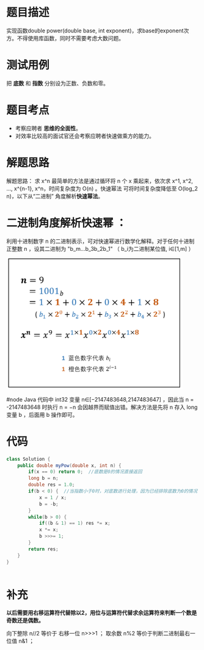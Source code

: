 # 题目描述
实现函数double power(double base, int exponent)，求base的exponent次方。不得使用库函数，同时不需要考虑大数问题。

# 测试用例
把 **底数** 和 **指数** 分别设为正数、负数和零。

# 题目考点
* 考察应聘者 **思维的全面性**。
* 对效率比较高的面试官还会考察应聘者快速做乘方的能力。


# 解题思路
解题思路：
求 x^n 最简单的方法是通过循环将 n 个 x 乘起来，依次求 x^1, x^2, ..., x^{n-1}, x^n，时间复杂度为 O(n) 。快速幂法 可将时间复杂度降低至 O(log_2 n)，以下从“二进制” 角度解析**快速幂法**。

# 二进制角度解析快速幂 ：
利用十进制数字 n 的二进制表示，可对快速幂进行数学化解释。对于任何十进制正整数 n ，设其二进制为 "b_m...b_3b_2b_1" （ b_i为二进制某位值, i∈[1,m] ）

![avatar](../images/offer16.png)

#node
Java 代码中 int32 变量 n∈[−2147483648,2147483647] ，因此当 n = -2147483648 时执行 n = −n 会因越界而赋值出错。解决方法是先将 n 存入 long 变量 b ，后面用 b 操作即可。

# 代码​
```java
class Solution {
    public double myPow(double x, int n) {
        if(x == 0) return 0;  //底数是0的情况直接返回
        long b = n;
        double res = 1.0;
        if(b < 0) {  //当指数小于0时，对底数进行处理，因为已经排除底数为0的情况 所以直接取倒数
            x = 1 / x;
            b = -b;
        }
        while(b > 0) {
            if((b & 1) == 1) res *= x;
            x *= x;
            b >>>= 1;
        }
        return res;
    }
}
​
```


# 补充


**以后需要用右移运算符代替除以2，用位与运算符代替求余运算符来判断一个数是奇数还是偶数。**

向下整除 n//2 等价于 右移一位 n>>>1 ；
取余数 n%2 等价于判断二进制最右一位值 n&1 ；
